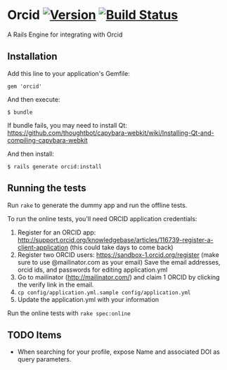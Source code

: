# Orcid [![Version](https://badge.fury.io/rb/orcid.png)](http://badge.fury.io/rb/orcid) [![Build Status](https://travis-ci.org/jeremyf/orcid.png?branch=master)](https://travis-ci.org/jeremyf/orcid)


A Rails Engine for integrating with Orcid

## Installation

Add this line to your application's Gemfile:

    gem 'orcid'

And then execute:

    $ bundle

If bundle fails, you may need to install Qt: https://github.com/thoughtbot/capybara-webkit/wiki/Installing-Qt-and-compiling-capybara-webkit

And then install:

    $ rails generate orcid:install

## Running the tests

Run `rake` to generate the dummy app and run the offline tests.

To run the online tests, you'll need ORCID application credentials:
1. Register for an ORCID app:  http://support.orcid.org/knowledgebase/articles/116739-register-a-client-application
 (this could take days to come back)
1. Register two ORCID users: https://sandbox-1.orcid.org/register (make sure to use <blah>@mailinator.com as your email)
Save the email addresses, orcid ids, and passwords for editing application.yml
1. Go to mailinator (http://mailinator.com/) and claim 1 ORCID by clicking the verify link in the email.
1. `cp config/application.yml.sample config/application.yml`
1. Update the application.yml with your information

Run the online tests with `rake spec:online`

## TODO Items

* When searching for your profile, expose Name and associated DOI as query parameters.
